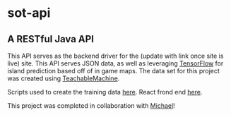 # sot-api
## A RESTful Java API

This API serves as the backend driver for the 
(update with link once site is live) site. This API serves JSON data, as well as leveraging [TensorFlow](https://tensorflow.org) for island prediction based off of in game maps. The data set for this project was created using [TeachableMachine](https://teachablemachine.withgoogle.com/train). 

Scripts used to create the training data [here](https://github.com/jagernet-ops/sot-hue-shifter). React frond end [here]().

This project was completed in collaboration with [Michael](https://github.com/jagernet-ops)!